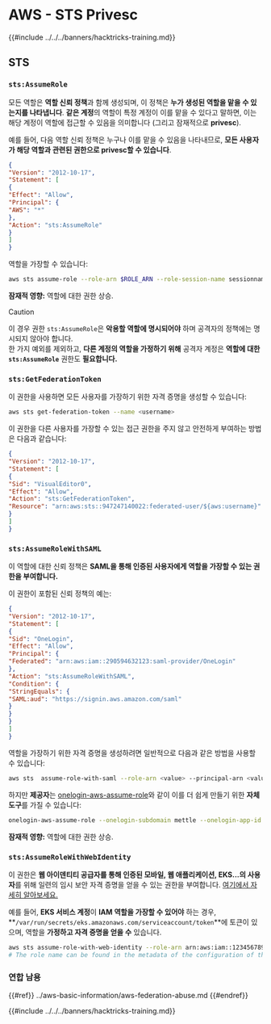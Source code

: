 # AWS - STS Privesc

{{#include ../../../banners/hacktricks-training.md}}

## STS

### `sts:AssumeRole`

모든 역할은 **역할 신뢰 정책**과 함께 생성되며, 이 정책은 **누가 생성된 역할을 맡을 수 있는지를 나타냅니다**. **같은 계정**의 역할이 특정 계정이 이를 맡을 수 있다고 말하면, 이는 해당 계정이 역할에 접근할 수 있음을 의미합니다 (그리고 잠재적으로 **privesc**).

예를 들어, 다음 역할 신뢰 정책은 누구나 이를 맡을 수 있음을 나타내므로, **모든 사용자가 해당 역할과 관련된 권한으로 privesc할 수 있습니다**.
```json
{
"Version": "2012-10-17",
"Statement": [
{
"Effect": "Allow",
"Principal": {
"AWS": "*"
},
"Action": "sts:AssumeRole"
}
]
}
```
역할을 가장할 수 있습니다:
```bash
aws sts assume-role --role-arn $ROLE_ARN --role-session-name sessionname
```
**잠재적 영향:** 역할에 대한 권한 상승.

> [!CAUTION]
> 이 경우 권한 `sts:AssumeRole`은 **악용할 역할에 명시되어야** 하며 공격자의 정책에는 명시되지 않아야 합니다.\
> 한 가지 예외를 제외하고, **다른 계정의 역할을 가정하기 위해** 공격자 계정은 **역할에 대한 `sts:AssumeRole`** 권한도 **필요합니다.**

### **`sts:GetFederationToken`**

이 권한을 사용하면 모든 사용자를 가장하기 위한 자격 증명을 생성할 수 있습니다:
```bash
aws sts get-federation-token --name <username>
```
이 권한을 다른 사용자를 가장할 수 있는 접근 권한을 주지 않고 안전하게 부여하는 방법은 다음과 같습니다:
```json
{
"Version": "2012-10-17",
"Statement": [
{
"Sid": "VisualEditor0",
"Effect": "Allow",
"Action": "sts:GetFederationToken",
"Resource": "arn:aws:sts::947247140022:federated-user/${aws:username}"
}
]
}
```
### `sts:AssumeRoleWithSAML`

이 역할에 대한 신뢰 정책은 **SAML을 통해 인증된 사용자에게 역할을 가장할 수 있는 권한을 부여합니다.**

이 권한이 포함된 신뢰 정책의 예는:
```json
{
"Version": "2012-10-17",
"Statement": [
{
"Sid": "OneLogin",
"Effect": "Allow",
"Principal": {
"Federated": "arn:aws:iam::290594632123:saml-provider/OneLogin"
},
"Action": "sts:AssumeRoleWithSAML",
"Condition": {
"StringEquals": {
"SAML:aud": "https://signin.aws.amazon.com/saml"
}
}
}
]
}
```
역할을 가장하기 위한 자격 증명을 생성하려면 일반적으로 다음과 같은 방법을 사용할 수 있습니다:
```bash
aws sts  assume-role-with-saml --role-arn <value> --principal-arn <value>
```
하지만 **제공자**는 [onelogin-aws-assume-role](https://github.com/onelogin/onelogin-python-aws-assume-role)와 같이 이를 더 쉽게 만들기 위한 **자체 도구**를 가질 수 있습니다:
```bash
onelogin-aws-assume-role --onelogin-subdomain mettle --onelogin-app-id 283740 --aws-region eu-west-1 -z 3600
```
**잠재적 영향:** 역할에 대한 권한 상승.

### `sts:AssumeRoleWithWebIdentity`

이 권한은 **웹 아이덴티티 공급자를 통해 인증된 모바일, 웹 애플리케이션, EKS...의 사용자**를 위해 일련의 임시 보안 자격 증명을 얻을 수 있는 권한을 부여합니다. [여기에서 자세히 알아보세요.](https://docs.aws.amazon.com/STS/latest/APIReference/API_AssumeRoleWithWebIdentity.html)

예를 들어, **EKS 서비스 계정**이 **IAM 역할을 가장할 수 있어야** 하는 경우, **`/var/run/secrets/eks.amazonaws.com/serviceaccount/token`**에 토큰이 있으며, 역할을 **가정하고 자격 증명을 얻을 수** 있습니다.
```bash
aws sts assume-role-with-web-identity --role-arn arn:aws:iam::123456789098:role/<role_name> --role-session-name something --web-identity-token file:///var/run/secrets/eks.amazonaws.com/serviceaccount/token
# The role name can be found in the metadata of the configuration of the pod
```
### 연합 남용

{{#ref}}
../aws-basic-information/aws-federation-abuse.md
{{#endref}}

{{#include ../../../banners/hacktricks-training.md}}
